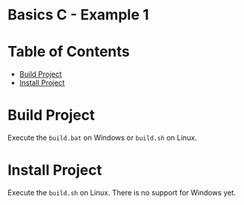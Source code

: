 # Basics C - Example 1

# Table of Contents

* [Build Project](#build-project)
* [Install Project](#install-project)

# Build Project

Execute the `build.bat` on Windows or `build.sh` on Linux.

# Install Project

Execute the `build.sh` on Linux. There is no support for Windows yet.